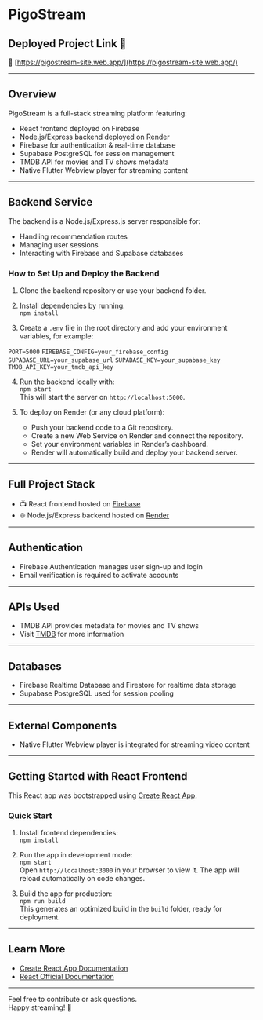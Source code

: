 # PigoStream

## Deployed Project Link 🎉  
🔗 [https://pigostream-site.web.app/](https://pigostream-site.web.app/)

---

## Overview

PigoStream is a full-stack streaming platform featuring:

- React frontend deployed on Firebase  
- Node.js/Express backend deployed on Render  
- Firebase for authentication & real-time database  
- Supabase PostgreSQL for session management  
- TMDB API for movies and TV shows metadata  
- Native Flutter Webview player for streaming content

---

## Backend Service

The backend is a Node.js/Express.js server responsible for:

- Handling recommendation routes  
- Managing user sessions  
- Interacting with Firebase and Supabase databases

### How to Set Up and Deploy the Backend

1. Clone the backend repository or use your backend folder.

2. Install dependencies by running:  
   `npm install`

3. Create a `.env` file in the root directory and add your environment variables, for example:

  `PORT=5000`
  `FIREBASE_CONFIG=your_firebase_config`
  `SUPABASE_URL=your_supabase_url`
  `SUPABASE_KEY=your_supabase_key`
  `TMDB_API_KEY=your_tmdb_api_key`

4. Run the backend locally with:  
   `npm start`  
   This will start the server on `http://localhost:5000`.

5. To deploy on Render (or any cloud platform):  
   - Push your backend code to a Git repository.  
   - Create a new Web Service on Render and connect the repository.  
   - Set your environment variables in Render’s dashboard.  
   - Render will automatically build and deploy your backend server.

---

## Full Project Stack

- 📺 React frontend hosted on [Firebase](https://firebase.google.com/)  
- 🌐 Node.js/Express backend hosted on [Render](https://dashboard.render.com/)

---

## Authentication

- Firebase Authentication manages user sign-up and login  
- Email verification is required to activate accounts

---

## APIs Used

- TMDB API provides metadata for movies and TV shows  
- Visit [TMDB](https://www.themoviedb.org/) for more information

---

## Databases

- Firebase Realtime Database and Firestore for realtime data storage  
- Supabase PostgreSQL used for session pooling

---

## External Components

- Native Flutter Webview player is integrated for streaming video content

---

## Getting Started with React Frontend

This React app was bootstrapped using [Create React App](https://github.com/facebook/create-react-app).

### Quick Start

1. Install frontend dependencies:  
   `npm install`

2. Run the app in development mode:  
   `npm start`  
   Open `http://localhost:3000` in your browser to view it. The app will reload automatically on code changes.

3. Build the app for production:  
   `npm run build`  
   This generates an optimized build in the `build` folder, ready for deployment.

---

## Learn More

- [Create React App Documentation](https://facebook.github.io/create-react-app/docs/getting-started)  
- [React Official Documentation](https://reactjs.org/)

---

Feel free to contribute or ask questions.  
Happy streaming! 🚀
